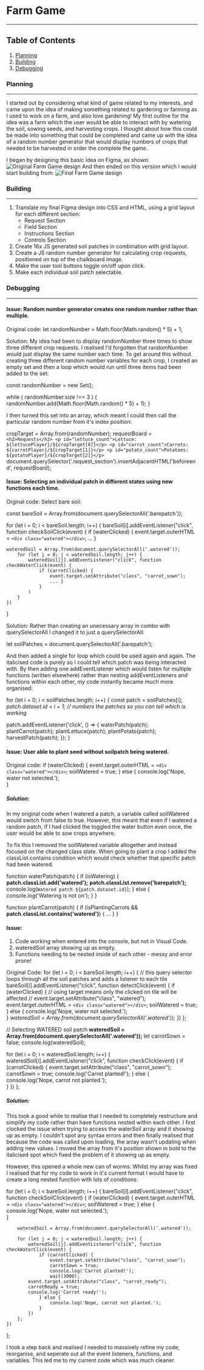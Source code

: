 # Farm Game
***
## Table of Contents
1. [Planning](#Planning)
2. [Building](#Building)
3. [Debugging](#Debugging)

### Planning
***
I started out by considering what kind of game related to my interests, and came upon the idea of making something related to gardening or farming as I used to work on a farm, and also love gardening! My first outline for the idea was a farm which the user would be able to interact with by watering the soil, sowing seeds, and harvesting crops. I thought about how this could be made into something that could be completed and came up with the idea of a random number generator that would display numbers of crops that needed to be harvested in order the complete the game.

I began by designing this basic idea on Figma, as shown:
![Original Farm Game design](images/FigmaFarmFirst.png)
And then ended on this version which I would start building from:
![Final Farm Game design](images/FigmaFarmLast.png)

### Building
***
1. Translate my final Figma design into CSS and HTML, using a grid layout for each different section:
    - Request Section
    - Field Section
    - Instructions Section
    - Controls Section 
2. Create 16x JS generated soil patches in combination with grid layout.
3. Create a JS random number generator for calculating crop requests, positioned on top of the chalkboard image.
4. Make the user tool buttons toggle on/off upon click.
5. Make each individual soil patch selectable.


### Debugging
***

#### Issue: Random number generator creates one random number rather than multiple.
Original code: 
let randomNumber = Math.floor(Math.random() * 5) + 1;

Solution:
My idea had been to display randomNumber three times to show three different crop requests. I realised I'd forgotten that randomNumber would just display the same number each time. To get around this without creating three different random number variables for each crop, I created an empty set and then a loop which would run until three items had been added to the set:

const randomNumber = new Set();

while ( randomNumber.size !== 3 ) {
      randomNumber.add(Math.floor(Math.random() * 5) + 1);
      }

I then turned this set into an array, which meant I could then call the particular random number from it's index position:

cropTarget = Array.from(randomNumber);
      requestBoard =
        `
        <h2>Requests</h2>
        <p id="lettuce_count">Lettuce: ${lettucePlayer}/${cropTarget[0]}</p>
        <p id="carrot_count">Carrots: ${carrotPlayer}/${cropTarget[1]}</p>
        <p id="potato_count">Potatoes: ${potatoPlayer}/${cropTarget[2]}</p>
        `
      document.querySelector('.request_section').insertAdjacentHTML('beforeend', requestBoard); 

#### Issue: Selecting an individual patch in different states using new functions each time.
Orginal code: 
Select bare soil:

const bareSoil = Array.from(document.querySelectorAll('.barepatch'));

for (let i = 0; i < bareSoil.length; i++) {
    bareSoil[i].addEventListener("click", function checkSoilClick(event) {
        if (waterClicked) {
            event.target.outerHTML = `<div class="watered"></div>`;
            ... }
            
    wateredSoil = Array.from(document.querySelectorAll('.watered'));
        for (let j = 0; j < wateredSoil.length; j++) {
            wateredSoil[j].addEventListener("click", function checkWaterClick(event) {
                if (carrotClicked) {
                    event.target.setAttribute("class", "carrot_sown");
                    ... }
                }
            )
        }
    })
}

Solution: 
Rather than creating an unecessary array in combo with querySelectorAll I changed it to just a querySelectorAll:

let soilPatches = document.querySelectorAll('.barepatch');

And then added a single for loop which could be used again and again. The italicised code is purely so I could tell which patch was being interacted with. By then adding one addEventListener which would listen for multiple functions (written elsewhere) rather than nesting addEventListeners and functions within each other, my code instantly became much more organised: 

for (let i = 0; i < soilPatches.length; i++) {
  const patch = soilPatches[i];
  *patch.dataset.id = i + 1; // numbers the patches so you can tell which is working*

  patch.addEventListener('click', () => {
    waterPatch(patch);
    plantCarrot(patch);
    plantLettuce(patch);
    plantPotato(patch);
    harvestPatch(patch);
  });
}

#### Issue: User able to plant seed without soilpatch being watered.
Original code:
   if (waterClicked) {
            event.target.outerHTML = `<div class="watered"></div>`;
            soilWatered = true;
        } else {
            console.log('Nope, water not selected.');      
        }

##### Solution: 
In my original code when I watered a patch, a variable called soilWatered would switch from false to true.
However, this meant that even if I watered a random patch, if I had clicked the toggled the water button even once, the user would be able to sow crops anywhere.

To fix this I removed the soilWatered variable altogether and instead focused on the changed class state. When going to plant a crop I added the classList.contains condition which would check whether that specific patch had been watered.

function waterPatch(patch) {
  if (isWatering) {
    **patch.classList.add('watered');**
    **patch.classList.remove('barepatch');**
    console.log(`Watered patch ${patch.dataset.id}`);
  } else {
    console.log('Watering is not on');
  }
}

function plantCarrot(patch) {
  if (isPlantingCarrots && **patch.classList.contains('watered')**) {
    ... }
    }

#### Issue: 
1. Code working when entered into the console, but not in Visual Code. 
2. wateredSoil array showing up as empty.
3. Functions needing to be nested inside of each other - messy and error prone!

Original Code: 
for (let i = 0; i < bareSoil.length; i++) {
    // this query selector loops through all the soil patches and adds a listener to each tile
    bareSoil[i].addEventListener("click", function detectClick(event) {
      if (waterClicked) {
        // using target means only the clicked on tile will be affected 
        // event.target.setAttribute("class", "watered");
        event.target.outerHTML = `<div class="watered"></div>`;
        soilWatered = true;
      } else {
        console.log('Nope, water not selected.');      
        }
    *wateredSoil = Array.from(document.querySelectorAll('.watered'));*
    })
};

// Selecting WATERED soil patch
**wateredSoil = Array.from(document.querySelectorAll('.watered'));**
let carrotSown = false;
console.log(wateredSoil);

for (let i = 0; i < wateredSoil.length; i++) {
    wateredSoil[i].addEventListener("click", function checkClick(event) {
      if (carrotClicked) {
        event.target.setAttribute("class", "carrot_sown");
        carrotSown = true;
        console.log('Carrot planted!');
      } else {
        console.log('Nope, carrot not planted.');      
        }
    })
};

##### Solution:
This took a good while to realise that I needed to completely restructure and simplify my code rather than have functions nested within each other. I first clocked the issue when trying to access the waterSoil array and it showing up as empty. I couldn't spot any syntax errors and then finally realised that because the code was called upon loading, the array wasn't updating when adding new values. I moved the array from it's position shown in bold to the italicised spot which fixed the problem of it showing up as empty.

However, this opened a whole new can of worms. Whilst my array was fixed I realised that for my code to work in it's current format I would have to create a long nested function with lots of conditions:

for (let i = 0; i < bareSoil.length; i++) {
    bareSoil[i].addEventListener("click", function checkSoilClick(event) {
        if (waterClicked) {
            event.target.outerHTML = `<div class="watered"></div>`;
            soilWatered = true;
        } else {
            console.log('Nope, water not selected.');      
        }

        wateredSoil = Array.from(document.querySelectorAll('.watered'));

        for (let j = 0; j < wateredSoil.length; j++) {
            wateredSoil[j].addEventListener("click", function checkWaterClick(event) {
                if (carrotClicked) {
                    event.target.setAttribute("class", "carrot_sown");
                    carrotSown = true;
                    console.log('Carrot planted!');
                    wait(3000);
            event.target.setAttribute("class", "carrot_ready");
            carrotReady = true;
            console.log('Carrot ready!');
                } else {
                    console.log('Nope, carrot not planted.');      
                }
            })
        };
    })
};

 I took a step back and realised I needed to massively refine my code, reorganise, and seperate out all the event listeners, functions, and variables. This led me to my current code which was much cleaner.

